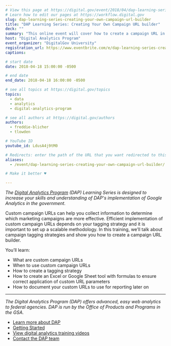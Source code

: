 ```yaml
---
# View this page at https://digital.gov/event/2018/04/dap-learning-series-creating-your-own
# Learn how to edit our pages at https://workflow.digital.gov
slug: dap-learning-series-creating-your-own-campaign-url-builder
title: "DAP Learning Series: Creating Your Own Campaign URL builder"
deck: ""
summary: "This online event will cover how to create a campaign URL in Google Analtyics and how to effectively implement it."
host: "Digital Analytics Program"
event_organizer: "DigitalGov University"
registration_url: https://www.eventbrite.com/e/dap-learning-series-creating-your-own-campaign-url-builder-registration-42546399426
captions: 

# start date
date: 2018-04-18 15:00:00 -0500

# end date
end_date: 2018-04-18 16:00:00 -0500

# see all topics at https://digital.gov/topics
topics: 
  - data
  - analytics
  - digital-analytics-program

# see all authors at https://digital.gov/authors
authors: 
  - freddie-blicher
  - tlowden

# YouTube ID
youtube_id: LdusA4j9tM0

# Redirects: enter the path of the URL that you want redirected to this page
aliases: 
  - /event/dap-learning-series-creating-your-own-campaign-url-builder/

# Make it better ♥

---
```


_The [Digital Analytics Program](https://www.digitalgov.gov/services/dap/) (DAP) Learning Series is designed to increase your skills and understanding of DAP's implementation of Google Analytics in the government._

Custom campaign URLs can help you collect information to determine which marketing campaigns are more effective. Efficient implementation of custom campaign URLs depends on your tagging strategy and it is important to set up a scalable methodology. In this training, we’ll talk about campaign tagging strategies and show you how to create a campaign URL builder.

You’ll learn:

- What are custom campaign URLs
- When to use custom campaign URLs
- How to create a tagging strategy
- How to create an Excel or Google Sheet tool with formulas to ensure correct application of custom URL parameters
- How to document your custom URLs to use for reporting later on

---

_The Digital Analytics Program (DAP) offers advanced, easy web analytics to federal agencies. DAP is run by the Office of Products and Programs in the GSA._

- [Learn more about DAP](https://www.digitalgov.gov/services/dap/)
- [Getting Started](https://github.com/digital-analytics-program/gov-wide-code)
- [View digital analytics training videos](https://www.youtube.com/playlist?list=PLd9b-GuOJ3nFwlyvLFUtmDpYFKezhot8P)
- [Contact the DAP team](mailto:dap@support.digitalgov.gov)
